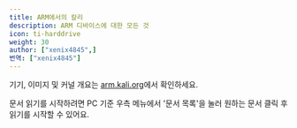 ```yaml
---
title: ARM에서의 칼리
description: ARM 디바이스에 대한 모든 것
icon: ti-harddrive
weight: 30
author: ["xenix4845",]
번역: ["xenix4845"]
---
```


기기, 이미지 및 커널 개요는 [arm.kali.org](https://arm.kali.org/)에서 확인하세요. 

문서 읽기를 시작하려면 PC 기준 우측 메뉴에서 '문서 목록'을 눌러 원하는 문서 클릭 후 읽기를 시작할 수 있어요.

<!--
| Device | [Build Script](https://gitlab.com/kalilinux/build-scripts/kali-arm/) | [Official Image](/get-kali/) | Community Image | Retired Image |
|--------|--------------|----------------|-----------------|---------------|
| [Banana Pi](/docs/arm/banana-pi/)                                                         | [link](https://gitlab.com/kalilinux/build-scripts/kali-arm/-/blob/main/banana-pi.sh)                       | x |   |   |
| [Banana Pro](/docs/arm/banana-pro/)                                                       | [link](https://gitlab.com/kalilinux/build-scripts/kali-arm/-/blob/main/banana-pro.sh)                      | x |   |   |
| [BeagleBone Black](/docs/arm/beaglebone-black/)                                           | [link](https://gitlab.com/kalilinux/build-scripts/kali-arm/-/blob/main/beaglebone-black.sh)                |   | x |   |
| [Chromebook Exynos (HP daisy_spring)](/docs/arm/chromebook-exynos/)                       | [link](https://gitlab.com/kalilinux/build-scripts/kali-arm/-/blob/main/chromebook-exynos.sh)               |   | x |   |
| [Chromebook Exynos (Samsung daisy_snow/peach_pi/peach_pit)](/docs/arm/chromebook-exynos/) | [link](https://gitlab.com/kalilinux/build-scripts/kali-arm/-/blob/main/chromebook-exynos.sh)               |   | x |   |
| [Chromebook Nyan (Acer Tegra)](/docs/arm/chromebook-nyan/)                                | [link](https://gitlab.com/kalilinux/build-scripts/kali-arm/-/blob/main/chromebook-nyan.sh)                 |   | x |   |
| [Chromebook Veyron (ASUS Flip)](/docs/arm/chromebook-veyron/)                             | [link](https://gitlab.com/kalilinux/build-scripts/kali-arm/-/blob/main/chromebook-veyron.sh)               |   | x |   |
| [CubieBoard2](/docs/arm/cubieboard2/)                                                     | [link](https://gitlab.com/kalilinux/build-scripts/kali-arm/-/blob/main/cubieboard2.sh)                     |   | x |   |
| [CubieTruck (CubieBoard3)](/docs/arm/cubietruck/)                                         | [link](https://gitlab.com/kalilinux/build-scripts/kali-arm/-/blob/main/cubietruck.sh)                      |   | x |   |
| [CuBox](/docs/arm/cubox/)                                                                 | [link](https://gitlab.com/kalilinux/build-scripts/kali-arm/-/blob/main/cubox.sh)                           |   | x |   |
| [Cubox-i4Pro](/docs/arm/cubox-i4pro/)                                                     | [link](https://gitlab.com/kalilinux/build-scripts/kali-arm/-/blob/main/cubox-i4pro.sh)                     |   | x |   |
| [EfikaMX](/docs/arm/efikamx/)                                                             | [link](https://gitlab.com/kalilinux/build-scripts/kali-arm/-/blob/main/archived/efikamx.sh)                |   |   | x |
| [Gateworks Newport](/docs/arm/gateworks-newport/)                                         | [link](https://gitlab.com/kalilinux/build-scripts/kali-arm/-/blob/main/gateworks-newport.sh)               |   | x |   |
| [Gateworks Ventana](/docs/arm/gateworks-ventana/)                                         | [link](https://gitlab.com/kalilinux/build-scripts/kali-arm/-/blob/main/gateworks-ventana.sh)               | x |   |   |
| [Gemini PDA](/docs/arm/gemini-pda/)                                                       |                                                                                                              |   |   | x |
| [i.MX 6ULL EVK](/docs/arm/imx-6ull-evk/)                                                  |                                                                                                              |   |   | x |
| KaliTAP                                                                                   | [link](https://gitlab.com/kalilinux/build-scripts/kali-arm/-/blob/main/archived/kalitap.sh)                |   |   | x |
| LUNA                                                                                      | [link](https://gitlab.com/kalilinux/build-scripts/kali-arm/-/blob/main/archived/luna.sh)                   |   |   | x |
| [Mini-X](/docs/arm/mini-x/)                                                               | [link](https://gitlab.com/kalilinux/build-scripts/kali-arm/-/blob/main/mini-x.sh)                          |   | x |   |
| [NanoPC-T3/T4](/docs/arm/nanopc-t/)                                                       | [link](https://gitlab.com/kalilinux/build-scripts/kali-arm/-/blob/main/nanopc-t.sh)                        | x |   |   |
| [NanoPi NEO Plus2](/docs/arm/nanopi-neo-plus2/)                                           | [link](https://gitlab.com/kalilinux/build-scripts/kali-arm/-/blob/main/nanopi-neo-plus2.sh)                | x |   |   |
| [NanoPi2](/docs/arm/nanopi2/)                                                             | [link](https://gitlab.com/kalilinux/build-scripts/kali-arm/-/blob/main/nanopi2.sh)                         |   | x |   |
| [ODROID-C0/C1/C1+](/docs/arm/odroid-c/)                                                   | [link](https://gitlab.com/kalilinux/build-scripts/kali-arm/-/blob/main/odroid-c.sh)                        |   | x |   |
| [ODROID-C2](/docs/arm/odroid-c2/)                                                         | [link](https://gitlab.com/kalilinux/build-scripts/kali-arm/-/blob/main/odroid-c2.sh)                       | x |   |   |
| [ODROID-U2/U3](/docs/arm/odroid-u/)                                                       | [link](https://gitlab.com/kalilinux/build-scripts/kali-arm/-/blob/main/odroid-u.sh)                        |   | x |   |
| ODROID-W                                                                                  | [link](https://gitlab.com/kalilinux/build-scripts/kali-arm/-/blob/main/archived/odroid-w.sh)               |   |   | x |
| ODROID-W-DEVKIT                                                                           | [link](https://gitlab.com/kalilinux/build-scripts/kali-arm/-/blob/main/archived/odroid-w-devkit.sh)        |   |   | x |
| [ODROID-XU3](/docs/arm/odroid-xu3/)                                                       | [link](https://gitlab.com/kalilinux/build-scripts/kali-arm/-/blob/main/odroid-xu3.sh)                      | x |   |   |
| [Pinebook](/docs/arm/pinebook/)                                                           | [link](https://gitlab.com/kalilinux/build-scripts/kali-arm/-/blob/main/pinebook.sh)                        | x |   |   |
| [Pinebook Pro](/docs/arm/pinebook-pro/)                                                   | [link](https://gitlab.com/kalilinux/build-scripts/kali-arm/-/blob/main/pinebook-pro.sh)                    | x |   |   |
| [Raspberry Pi 1 (Original)](/docs/arm/raspberry-pi/)                                      | [link](https://gitlab.com/kalilinux/build-scripts/kali-arm/-/blob/main/raspberry-pi1.sh)                   | x |   |   |
| [Raspberry Pi 2 (1.1)](/docs/arm/raspberry-pi-2/)                                         | [link](https://gitlab.com/kalilinux/build-scripts/kali-arm/-/blob/main/raspberry-pi.sh)                    | x |   |   |
| [Raspberry Pi 3](/docs/arm/raspberry-pi-3/)                                               | [link](https://gitlab.com/kalilinux/build-scripts/kali-arm/-/blob/main/raspberry-pi.sh)                    | x |   |   |
| [Raspberry Pi 4](/docs/arm/raspberry-pi-4/)                                               | [link](https://gitlab.com/kalilinux/build-scripts/kali-arm/-/blob/main/raspberry-pi.sh)                    | x |   |   |
| [Raspberry Pi 400](/docs/arm/raspberry-pi-400/)                                           | [link](https://gitlab.com/kalilinux/build-scripts/kali-arm/-/blob/main/raspberry-pi.sh)                    | x |   |   |
| [Raspberry Pi 2 1.2/3/4/400 (64-bit)](/docs/arm/raspberry-pi-64-bit/)                     | [link](https://gitlab.com/kalilinux/build-scripts/kali-arm/-/blob/main/raspberry-pi-64-bit.sh)             | x |   |   |
| [Raspberry Pi Zero 2 W](/docs/arm/raspberry-pi-zero-2-w/)                                 | [link](https://gitlab.com/kalilinux/build-scripts/kali-arm/-/blob/main/raspberry-pi-zero-2-w.sh)           | x |   |   |
| [Raspberry Pi Zero 2 W (Pi-Tail)](/docs/arm/raspberry-pi-zero-w-pi-tail/)                 | [link](https://gitlab.com/kalilinux/build-scripts/kali-arm/-/blob/main/raspberry-pi-zero-2-w-pitail.sh)    | x |   |   |
| [Raspberry Pi Zero](/docs/arm/raspberry-pi-zero/)                                         | [link](https://gitlab.com/kalilinux/build-scripts/kali-arm/-/blob/main/raspberry-pi-zero-w.sh)             | x |   |   |
| [Raspberry Pi Zero W](/docs/arm/raspberry-pi-zero-w/)                                     | [link](https://gitlab.com/kalilinux/build-scripts/kali-arm/-/blob/main/raspberry-pi-zero-w.sh)             | x |   |   |
| Raspberry Pi Zero W (P4wnP1 A.L.O.A.)                                                     | [link](https://gitlab.com/kalilinux/build-scripts/kali-arm/-/blob/main/raspberry-pi-zero-w-p4wnp1-aloa.sh) |   | x |   |
| [Raspberry Pi Zero W (Pi-Tail)](/docs/arm/raspberry-pi-zero-w-pi-tail/)                   | [link](https://gitlab.com/kalilinux/build-scripts/kali-arm/-/blob/main/raspberry-pi-zero-w-pitail.sh)      | x |   |   |
| [RIoTboard](/docs/arm/riotboard/)                                                         | [link](https://gitlab.com/kalilinux/build-scripts/kali-arm/-/blob/main/riotboard.sh)                       |   | x |   |
| [Samsung Galaxy Note 10.1](/docs/arm/galaxy-note-10.1/)                                   |                                                                                                              |   |   | x |
| [SS808/MK808](/docs/arm/ss808-mk808/)                                                     |                                                                                                              |   |   | x |
| [Trimslice](/docs/arm/trimslice/)                                                         | [link](https://gitlab.com/kalilinux/build-scripts/kali-arm/-/blob/main/trimslice.sh)                       |   | x |   |
| [USB Armory MKI](/docs/arm/usb-armory-mki/)                                               | [link](https://gitlab.com/kalilinux/build-scripts/kali-arm/-/blob/main/usb-armory-mki.sh)                  |   | x |   |
| [USB Armory MKII](/docs/arm/usb-armory-mkii/)                                             | [link](https://gitlab.com/kalilinux/build-scripts/kali-arm/-/blob/main/usb-armory-mkii.sh)                 |   | x |   |
| [Utilite Pro](/docs/arm/utilite-pro/)                                                     | [link](https://gitlab.com/kalilinux/build-scripts/kali-arm/-/blob/main/utilite-pro.sh)                     |   | x |   |
-->
